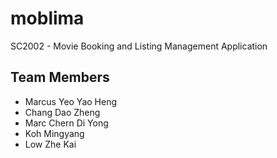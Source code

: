 # moblima
SC2002 - Movie Booking and Listing Management Application 

## Team Members 
* Marcus Yeo Yao Heng 
* Chang Dao Zheng
* Marc Chern Di Yong 
* Koh Mingyang 
* Low Zhe Kai 
